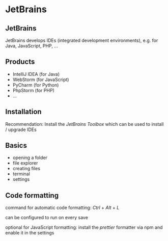 # JetBrains

## JetBrains

JetBrains develops IDEs (integrated development environments), e.g. for Java, JavaScript, PHP, ...

## Products

- IntelliJ IDEA (for Java)
- WebStorm (for JavaScript)
- PyCharm (for Python)
- PhpStorm (for PHP)
- ...

## Installation

Recommendation: Install the _JetBrains Toolbox_ which can be used to install / upgrade IDEs

## Basics

- opening a folder
- file explorer
- creating files
- terminal
- settings

## Code formatting

command for automatic code formatting: _Ctrl_ + _Alt_ + _L_

can be configured to run on every save

optional for JavaScript formatting: install the _prettier_ formatter via npm and enable it in the settings
